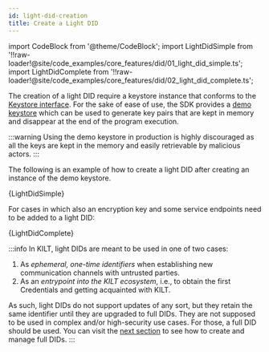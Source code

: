 ```yaml
---
id: light-did-creation
title: Create a Light DID
---
```


import CodeBlock from '@theme/CodeBlock';
import LightDidSimple from '!!raw-loader!@site/code_examples/core_features/did/01_light_did_simple.ts';
import LightDidComplete from '!!raw-loader!@site/code_examples/core_features/did/02_light_did_complete.ts';

The creation of a light DID require a keystore instance that conforms to the [Keystore interface](https://github.com/KILTprotocol/sdk-js/blob/master/packages/types/src/Keystore.ts).
For the sake of ease of use, the SDK provides a [demo keystore](https://github.com/KILTprotocol/sdk-js/blob/master/packages/did/src/DemoKeystore/DemoKeystore.ts) which can be used to generate key pairs that are kept in memory and disappear at the end of the program execution.

:::warning
Using the demo keystore in production is highly discouraged as all the keys are kept in the memory and easily retrievable by malicious actors.
:::

The following is an example of how to create a light DID after creating an instance of the demo keystore.

<CodeBlock className="language-ts">
  {LightDidSimple}
</CodeBlock>

For cases in which also an encryption key and some service endpoints need to be added to a light DID:

<CodeBlock className="language-ts">
  {LightDidComplete}
</CodeBlock>

:::info
In KILT, light DIDs are meant to be used in one of two cases:

1. As *ephemeral, one-time identifiers* when establishing new communication channels with untrusted parties.
2. As an *entrypoint into the KILT ecosystem*, i.e., to obtain the first Credentials and getting acquainted with KILT.

As such, light DIDs do not support updates of any sort, but they retain the same identifier until they are upgraded to full DIDs.
They are not supposed to be used in complex and/or high-security use cases.
For those, a full DID should be used.
You can visit the [next section](./02_full_did_creation.md) to see how to create and manage full DIDs.
:::